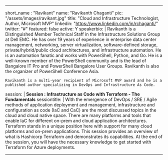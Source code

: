 ---

short_name : "Ravikant"
name: "Ravikanth Chaganti"
pic: "/assets/images/ravikant.jpg"
title: "Cloud and Infrastructure Technologist, Author, Microsoft MVP"
linkedin: "https://www.linkedin.com/in/rchaganti/"
twitter: "#"
featured: false
active: Y
speakerbio: |
    Ravikanth is a Distinguished Member Technical Staff in the Infrastructure Solutions Group at Dell EMC. He has over 19 years of experience in enterprise data center management, networking, server virtualization, software-defined storage, private/hybrid/public cloud architectures, and infrastructure automation. He is an automation fanatic and works with PowerShell, Python, and Go. He is a well-known member of the PowerShell community and is the lead of Bangalore IT Pro and PowerShell Bangalore User Groups. Ravikanth is also the organizer of PowerShell Conference Asia.

    Ravikanth is a multi-year recipient of Microsoft MVP award and he is a published author specializing in DevOps and Infrastructure As Code.    
session: |
    **Session : Infrastructure as Code with Terraform - The Fundamentals**
sessiontitle: |
    With the emergence of DevOps / SRE / Agile methods of application deployment and management, infrastructure and configuration as code (IaC and CaC) are the most discussed topics in the cloud and cloud native space. There are many platforms and tools that enable IaC for different on-prem and cloud application architectures. Terraform stands in a unique position here with support for many cloud platforms and on-prem applications. This session provides an overview of what is Hashicorp Terraform and demonstrates its capabilities. At the end of the session, you will have the necessary knowledge to get started with Terraform for Azure deployments.

---